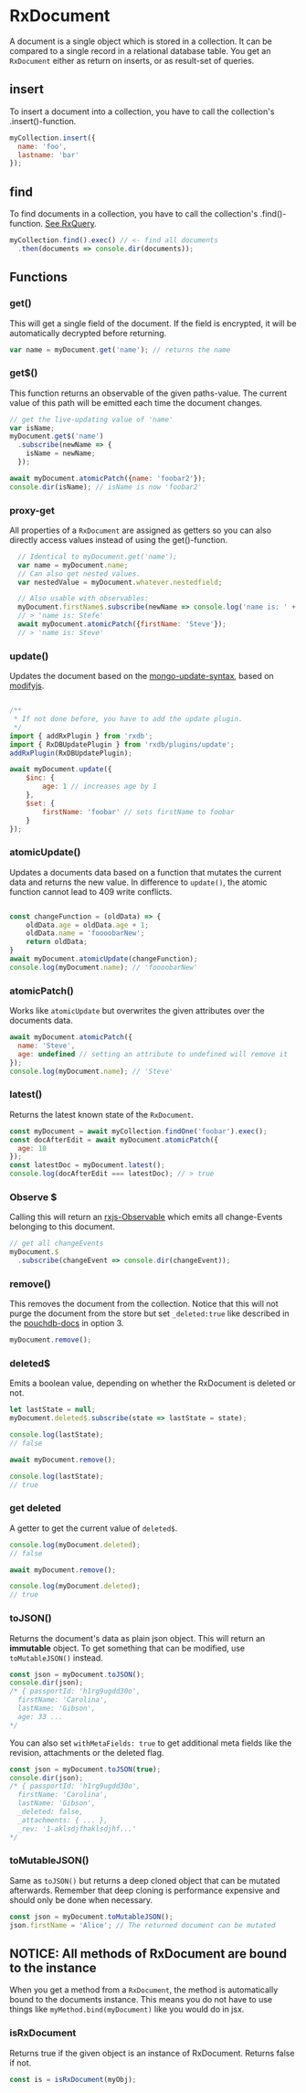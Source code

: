 # RxDocument
A document is a single object which is stored in a collection. It can be compared to a single record in a relational database table. You get an `RxDocument` either as return on inserts, or as result-set of queries.


## insert
To insert a document into a collection, you have to call the collection's .insert()-function.
```js
myCollection.insert({
  name: 'foo',
  lastname: 'bar'
});
```

## find
To find documents in a collection, you have to call the collection's .find()-function. [See RxQuery](./rx-query.md).
```js
myCollection.find().exec() // <- find all documents
  .then(documents => console.dir(documents));
```


## Functions

### get()
This will get a single field of the document. If the field is encrypted, it will be automatically decrypted before returning.

```js
var name = myDocument.get('name'); // returns the name
```

### get$()
This function returns an observable of the given paths-value.
The current value of this path will be emitted each time the document changes.
```js
// get the live-updating value of 'name'
var isName;
myDocument.get$('name')
  .subscribe(newName => {
    isName = newName;
  });

await myDocument.atomicPatch({name: 'foobar2'});
console.dir(isName); // isName is now 'foobar2'
```


### proxy-get
All properties of a `RxDocument` are assigned as getters so you can also directly access values instead of using the get()-function.

```js
  // Identical to myDocument.get('name');
  var name = myDocument.name;
  // Can also get nested values.
  var nestedValue = myDocument.whatever.nestedfield;

  // Also usable with observables:
  myDocument.firstName$.subscribe(newName => console.log('name is: ' + newName));
  // > 'name is: Stefe'
  await myDocument.atomicPatch({firstName: 'Steve'});
  // > 'name is: Steve'
```

### update()
Updates the document based on the [mongo-update-syntax](https://docs.mongodb.com/manual/reference/operator/update-field/), based on [modifyjs](https://github.com/lgandecki/modifyjs#implemented).

```js

/**
 * If not done before, you have to add the update plugin.
 */
import { addRxPlugin } from 'rxdb';
import { RxDBUpdatePlugin } from 'rxdb/plugins/update';
addRxPlugin(RxDBUpdatePlugin);

await myDocument.update({
    $inc: {
        age: 1 // increases age by 1
    },
    $set: {
        firstName: 'foobar' // sets firstName to foobar
    }
});
```

### atomicUpdate()
Updates a documents data based on a function that mutates the current data and returns the new value.
In difference to `update()`, the atomic function cannot lead to 409 write conflicts.

```js

const changeFunction = (oldData) => {
    oldData.age = oldData.age + 1;
    oldData.name = 'foooobarNew';
    return oldData;
}
await myDocument.atomicUpdate(changeFunction);
console.log(myDocument.name); // 'foooobarNew'
```

### atomicPatch()
Works like `atomicUpdate` but overwrites the given attributes over the documents data.

```js
await myDocument.atomicPatch({
  name: 'Steve',
  age: undefined // setting an attribute to undefined will remove it
});
console.log(myDocument.name); // 'Steve'
```


### latest()

Returns the latest known state of the `RxDocument`.

```js
const myDocument = await myCollection.findOne('foobar').exec();
const docAfterEdit = await myDocument.atomicPatch({
  age: 10
});
const latestDoc = myDocument.latest();
console.log(docAfterEdit === latestDoc); // > true
```



### Observe $
Calling this will return an [rxjs-Observable](http://reactivex.io/rxjs/manual/overview.html#observable) which emits all change-Events belonging to this document.

```js
// get all changeEvents
myDocument.$
  .subscribe(changeEvent => console.dir(changeEvent));
```

### remove()
This removes the document from the collection. Notice that this will not purge the document from the store but set `_deleted:true` like described in the [pouchdb-docs](https://pouchdb.com/guides/updating-deleting.html#deleting-documents) in option 3.
```js
myDocument.remove();
```

### deleted$
Emits a boolean value, depending on whether the RxDocument is deleted or not.

```js
let lastState = null;
myDocument.deleted$.subscribe(state => lastState = state);

console.log(lastState);
// false

await myDocument.remove();

console.log(lastState);
// true
```

### get deleted
A getter to get the current value of `deleted$`.

```js
console.log(myDocument.deleted);
// false

await myDocument.remove();

console.log(myDocument.deleted);
// true
```

### toJSON()

Returns the document's data as plain json object. This will return an **immutable** object. To get something that can be modified, use `toMutableJSON()` instead.

```js
const json = myDocument.toJSON();
console.dir(json);
/* { passportId: 'h1rg9ugdd30o',
  firstName: 'Carolina',
  lastName: 'Gibson',
  age: 33 ...
*/
```

You can also set `withMetaFields: true` to get additional meta fields like the revision, attachments or the deleted flag.

```js
const json = myDocument.toJSON(true);
console.dir(json);
/* { passportId: 'h1rg9ugdd30o',
  firstName: 'Carolina',
  lastName: 'Gibson',
  _deleted: false,
  _attachments: { ... },
  _rev: '1-aklsdjfhaklsdjhf...'
*/
```

### toMutableJSON()

Same as `toJSON()` but returns a deep cloned object that can be mutated afterwards.
Remember that deep cloning is performance expensive and should only be done when necessary.


```js
const json = myDocument.toMutableJSON();
json.firstName = 'Alice'; // The returned document can be mutated
```



## NOTICE: All methods of RxDocument are bound to the instance

When you get a method from a `RxDocument`, the method is automatically bound to the documents instance. This means you do not have to use things like `myMethod.bind(myDocument)` like you would do in jsx.


### isRxDocument
Returns true if the given object is an instance of RxDocument. Returns false if not.
```js
const is = isRxDocument(myObj);
```
